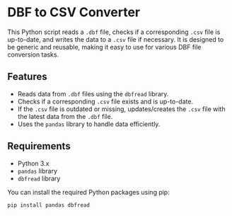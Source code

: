 # DBF to CSV Converter

This Python script reads a `.dbf` file, checks if a corresponding `.csv` file is up-to-date, and writes the data to a `.csv` file if necessary. It is designed to be generic and reusable, making it easy to use for various DBF file conversion tasks.

## Features

- Reads data from `.dbf` files using the `dbfread` library.
- Checks if a corresponding `.csv` file exists and is up-to-date.
- If the `.csv` file is outdated or missing, updates/creates the `.csv` file with the latest data from the `.dbf` file.
- Uses the `pandas` library to handle data efficiently.

## Requirements

- Python 3.x
- `pandas` library
- `dbfread` library

You can install the required Python packages using pip:

```bash
pip install pandas dbfread
